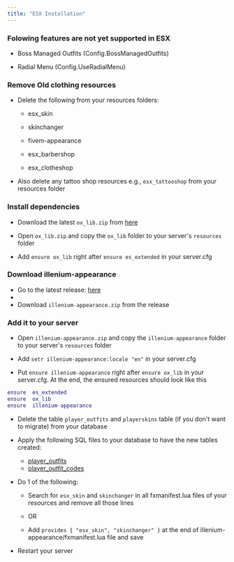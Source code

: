 ```yaml
---
title: "ESX Installation"
---
```


### Folowing features are not yet supported in ESX
- Boss Managed Outfits (Config.BossManagedOutfits)

- Radial Menu (Config.UseRadialMenu)

### Remove Old clothing resources
- Delete the following from your resources folders:

	- esx_skin

	- skinchanger

	- fivem-appearance

	- esx_barbershop

	- esx_clotheshop

- Also delete any tattoo shop resources e.g., `esx_tattooshop` from your resources folder

### Install dependencies
- Download the latest `ox_lib.zip` from [here](https://github.com/overextended/ox_lib/releases/latest)

- Open `ox_lib.zip` and copy the `ox_lib` folder to your server's `resources` folder

- Add `ensure ox_lib` right after `ensure es_extended` in your server.cfg

### Download illenium-appearance
- Go to the latest release: [here](https://github.com/iLLeniumStudios/illenium-appearance/releases/latest)
- 
- Download `illenium-appearance.zip` from the release

### Add it to your server
- Open `illenium-appearance.zip` and copy the `illenium-appearance` folder to your server's `resources` folder

- Add `setr illenium-appearance:locale "en"` in your server.cfg

- Put `ensure illenium-appearance` right after `ensure ox_lib` in your server.cfg. At the end, the ensured resources should look like this
```lua
ensure  es_extended
ensure  ox_lib
ensure  illenium-appearance
```
- Delete the table `player_outfits` and `playerskins` table (if you don't want to migrate) from your database

- Apply the following SQL files to your database to have the new tables created:

	- [player_outfits](https://github.com/iLLeniumStudios/illenium-appearance/blob/main/sql/player_outfits.sql)
  - [player_outfit_codes](https://github.com/iLLeniumStudios/illenium-appearance/blob/main/sql/player_outfit_codes.sql)

- Do 1 of the following:

	- Search for `esx_skin` and `skinchanger` in all fxmanifest.lua files of your resources and remove all those lines

	- OR

	- Add `provides { "esx_skin", "skinchanger" }` at the end of illenium-appearance/fxmanifest.lua file and save

- Restart your server
